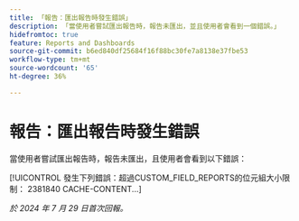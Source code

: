```yaml
---
title: 「報告：匯出報告時發生錯誤」
description: 「當使用者嘗試匯出報告時，報告未匯出，並且使用者會看到一個錯誤。」
hidefromtoc: true
feature: Reports and Dashboards
source-git-commit: b6ed840df25684f16f88bc30fe7a8138e37fbe53
workflow-type: tm+mt
source-wordcount: '65'
ht-degree: 36%

---
```



# 報告：匯出報告時發生錯誤

當使用者嘗試匯出報告時，報告未匯出，且使用者會看到以下錯誤：

[!UICONTROL 發生下列錯誤：超過CUSTOM_FIELD_REPORTS的位元組大小限制： 2381840 CACHE-CONTENT...]

_於 2024 年 7 月 29 日首次回報。_
